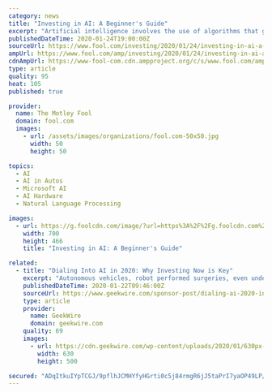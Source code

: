 ```yaml
---
category: news
title: "Investing in AI: A Beginner's Guide"
excerpt: "Artificial intelligence involves the use of algorithms that guide machine behavior to solve ... and strength in AI have also helped the company to position itself as an early leader in self-driving cars. The tech giant's Waymo subsidiary is currently the only American unit that is testing Level 4 driverless vehicles on people who are not ..."
publishedDateTime: 2020-01-24T19:00:00Z
sourceUrl: https://www.fool.com/investing/2020/01/24/investing-in-ai-a-beginners-guide.aspx
ampUrl: https://www.fool.com/amp/investing/2020/01/24/investing-in-ai-a-beginners-guide.aspx
cdnAmpUrl: https://www-fool-com.cdn.ampproject.org/c/s/www.fool.com/amp/investing/2020/01/24/investing-in-ai-a-beginners-guide.aspx
type: article
quality: 95
heat: 105
published: true

provider:
  name: The Motley Fool
  domain: fool.com
  images:
    - url: /assets/images/organizations/fool.com-50x50.jpg
      width: 50
      height: 50

topics:
  - AI
  - AI in Autos
  - Microsoft AI
  - AI Hardware
  - Natural Language Processing

images:
  - url: https://g.foolcdn.com/image/?url=https%3A%2F%2Fg.foolcdn.com%2Feditorial%2Fimages%2F484858%2Fgettyimages-851955936.jpg&w=700&op=resize
    width: 700
    height: 466
    title: "Investing in AI: A Beginner's Guide"

related:
  - title: "Dialing Into AI in 2020: Why Investing Now is Key"
    excerpt: "Autonomous vehicles, robot performed surgeries, even understanding human sentiment is not far ... AI in the Palm of Your Hand Apple’s $200 million acquisition of Xnor.ai, a Seattle startup specializing in low-power, edge-based artificial intelligence tools, is the most recent of many investments across the industry to indicate AI will ..."
    publishedDateTime: 2020-01-22T09:46:00Z
    sourceUrl: https://www.geekwire.com/sponsor-post/dialing-ai-2020-investing-now-key/
    type: article
    provider:
      name: GeekWire
      domain: geekwire.com
    quality: 69
    images:
      - url: https://cdn.geekwire.com/wp-content/uploads/2020/01/630px-wide.jpg
        width: 630
        height: 500

secured: "ADqItkuIYpTCGJ/9pflhJCMHYfyHGrti0c5j84rmgR6jJ5taPrI7yaOP49LP/OtW+zlSkbDuuzW3hnP3vx3OYnnmS6X7fVRT/+1vK17N7vihmNBadQ5BeOID2JGtYgteVajlgrKoU4c1d5JoFrtWdb1ZiXDeH5zb3ZszU1FGoGfBpERY/Br5S5XZQePNUwyhmyILDsJxI0jFiKHohH2yO1HsVAWCS7jgq3J164g6R3J0EjF6Jxzce/eod1ONQD43PO6ng30msEZEwc+nptrWD6ZrkCxJYSXpjo8SIAgi21j0AtcfG83mJ1dS0yj7M9zw;V9SL1uSuDwjuLkeBnQ0vcA=="
---
```


